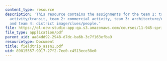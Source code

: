 ```yaml
---
content_type: resource
description: 'This resource contains the assignments for the team 1: traffic/pedestrian
  activity/transit, team 2: commercial activity, team 3: architecture/urban design,
  and team 4: district image/clues/people.'
file: https://ol-ocw-studio-app-qa.s3.amazonaws.com/courses/11-945-springfield-studio-fall-2005/89815557991727f27ee0c4513ece38e0_fieldtrip_assn1.pdf
file_type: application/pdf
parent_uid: aa84dd92-2948-d7dc-ba6b-3c7f163efba9
resourcetype: Document
title: fieldtrip_assn1.pdf
uid: 89815557-9917-27f2-7ee0-c4513ece38e0
---
```

